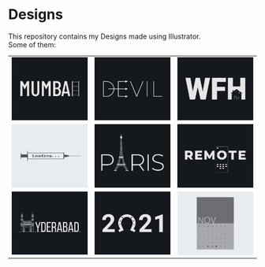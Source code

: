 # Designs
This repository contains my Designs made using Illustrator.<br>
Some of them:<br>
<table>
<tr><td><img src="./2020-12/png/27.12.2020.png"></td><td><img src="./2020-12/png/10.12.2020.png"></td><td><img src="./2021-01/png/05.01.2021.png"></td></tr>
<tr><td><img src="./2020-11/png/30.11.2020.png"></td><td><img src="./2020-12/png/18.12.2020.png"></td><td><img src="./2020-12/png/08.12.2020.png"></td></tr>
<tr><td><img src="./2020-12/png/20.12.2020.png"></td><td><img src="./2021-01/png/01.01.2021.png"></td><td><img src="./2020-11/png/26.11.2020.png"></td></tr>
</table>
